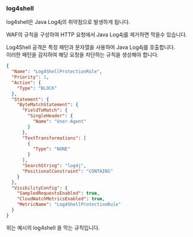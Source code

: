 ### log4shell
log4shell은 Java Log4j의 취약점으로 발생하게 됩니다.  

WAF의 규칙을 구성하여 HTTP 요청에서 Java Log4j를 제거하면 막을수 있습니다.  

Log4Shell 공격은 특정 패턴과 문자열을 사용하여 Java Log4j를 호출합니다.  
이러한 패턴을 감지하여 해당 요청을 차단하는 규칙을 생성해야 합니다.

```json
{
  "Name": "Log4ShellProtectionRule",
  "Priority": 1,
  "Action": {
    "Type": "BLOCK"
  },
  "Statement": {
    "ByteMatchStatement": {
      "FieldToMatch": {
        "SingleHeader": {
          "Name": "User-Agent"
        }
      },
      "TextTransformations": [
        {
          "Type": "NONE"
        }
      ],
      "SearchString": "log4j",
      "PositionalConstraint": "CONTAINS"
    }
  },
  "VisibilityConfig": {
    "SampledRequestsEnabled": true,
    "CloudWatchMetricsEnabled": true,
    "MetricName": "Log4ShellProtectionRule"
  }
}
```
위는 예시의 log4shell 을 막는 규칙입니다.
